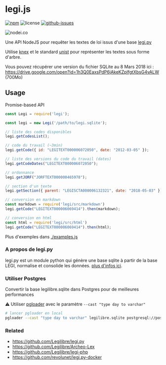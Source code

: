 # legi.js


[![npm](https://img.shields.io/npm/v/legi.svg)](https://www.npmjs.com/package/legi)
![license](https://img.shields.io/npm/l/legi.svg)
[![github-issues](https://img.shields.io/github/issues/revolunet/legi.js.svg)](https://github.com/revolunet/legi.js/issues)


![nodei.co](https://nodei.co/npm/legi.png?downloads=true&downloadRank=true&stars=true)

Une API NodeJS pour requêter les textes de loi issus d'une base [legi.py](https://github.com/Legilibre/legi.py)

Utilise [knex](https://github.com/tgriesser/knex/) et le standard [unist](https://github.com/syntax-tree/unist) pour représenter les textes sous forme d'arbre.

Vous pouvez récupérer une version du fichier SQLite au 8 Mars 2018 ici : https://drive.google.com/open?id=1h3Q0EaxsPdP6jAkeKZplfgtXbsG4vALW (700Mo)

## Usage

Promise-based API

```js
const Legi = require('legi');

const legi = new Legi('/path/to/legi.sqlite');

// liste des codes disponibles
legi.getCodesList();

// code du travail (~3min)
legi.getCode({ id: "LEGITEXT000006072050", date: "2012-03-05" });

// liste des versions du code du travail (dates)
legi.getCodeDates("LEGITEXT000006072050");

// ordonnance
legi.getJORF("JORFTEXT000000465978");

// section d'un texte
legi.getSection({ parent: "LEGISCTA000006132321", date: "2018-05-03" });

// conversion en markdown
const markdown = require('legi/src/markdown')
legi.getCode("LEGITEXT000006069414").then(markdown);

// conversion en html
const html = require('legi/src/html')
legi.getCode("LEGITEXT000006069414").then(html);

```

Plus d'exemples dans [./examples.js](./examples.js)

### A propos de legi.py

legi.py est un module python qui génère une base sqlite à partir de la base LEGI, normalise et consolide les données. [plus d'infos ici](https://github.com/Legilibre/legi.py).

### Utiliser Postgres

Convertir la base legilibre.sqlite dans Postgres pour de meilleures performances

⚠️ Utiliser [pgloader](https://github.com/dimitri/pgloader) avec le paramètre `--cast "type day to varchar"`

```sh
# lancer pgloader en local
pgloader --cast "type day to varchar" legilibre.sqlite postgresql://postgres:test@127.0.0.1:5433/legi
```

### Related

 - https://github.com/Legilibre/legi.py
 - https://github.com/Legilibre/Archeo-Lex
 - https://github.com/Legilibre/legi-php
 - https://github.com/revolunet/legi.py-docker
